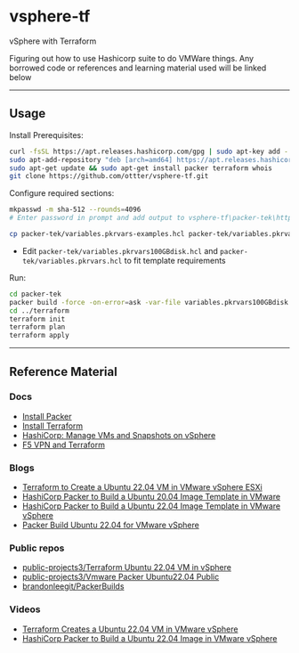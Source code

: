 # vsphere-tf

vSphere with Terraform

Figuring out how to use Hashicorp suite to do VMWare things. Any borrowed code or references and learning material used will be linked below

---

## Usage

Install Prerequisites:

```sh
curl -fsSL https://apt.releases.hashicorp.com/gpg | sudo apt-key add -
sudo apt-add-repository "deb [arch=amd64] https://apt.releases.hashicorp.com $(lsb_release -cs) main"
sudo apt-get update && sudo apt-get install packer terraform whois
git clone https://github.com/ottter/vsphere-tf.git
```

Configure required sections:

```sh
mkpasswd -m sha-512 --rounds=4096
# Enter password in prompt and add output to vsphere-tf\packer-tek\http\user-data autoinstall => identity => password
```

```sh
cp packer-tek/variables.pkrvars-examples.hcl packer-tek/variables.pkrvars.hcl
```

- Edit `packer-tek/variables.pkrvars100GBdisk.hcl` and `packer-tek/variables.pkrvars.hcl` to fit template requirements

Run:

```sh
cd packer-tek
packer build -force -on-error=ask -var-file variables.pkrvars100GBdisk.hcl -var-file variables.pkrvars.hcl ubuntu-22.04.pkr.hcl
cd ../terraform
terraform init
terraform plan
terraform apply 
```

---

## Reference Material

### Docs

- [Install Packer](https://developer.hashicorp.com/packer/tutorials/docker-get-started/get-started-install-cli)
- [Install Terraform](https://developer.hashicorp.com/terraform/tutorials/aws-get-started/install-cli)
- [HashiCorp: Manage VMs and Snapshots on vSphere](https://developer.hashicorp.com/terraform/tutorials/virtual-machine/vsphere-provider)
- [F5 VPN and Terraform](https://clouddocs.f5.com/products/orchestration/terraform/latest/userguide/configuring.html)

### Blogs

- [Terraform to Create a Ubuntu 22.04 VM in VMware vSphere ESXi](https://tekanaid.com/posts/terraform-create-ubuntu22-04-vm-vmware-vsphere)
- [HashiCorp Packer to Build a Ubuntu 20.04 Image Template in VMware](https://tekanaid.com/posts/hashicorp-packer-build-ubuntu20-04-vmware)
- [HashiCorp Packer to Build a Ubuntu 22.04 Image Template in VMware vSphere](https://tekanaid.com/posts/hashicorp-packer-build-ubuntu22-04-vmware)
- [Packer Build Ubuntu 22.04 for VMware vSphere](https://www.virtualizationhowto.com/2022/04/packer-build-ubuntu-22-04-for-vmware-vsphere/)

### Public repos

- [public-projects3/Terraform Ubuntu 22.04 VM in vSphere](https://gitlab.com/public-projects3/infrastructure-vmware-public/terraform-ubuntu-22.04-vm-in-vsphere/-/tree/main)
- [public-projects3/Vmware Packer Ubuntu22.04 Public](https://gitlab.com/public-projects3/infrastructure-vmware-public/vmware-packer-ubuntu22.04-public)
- [brandonleegit/PackerBuilds](https://github.com/brandonleegit/PackerBuilds)

### Videos

- [Terraform Creates a Ubuntu 22.04 VM in VMware vSphere](https://www.youtube.com/watch?v=hp8XcRNnBnU)
- [HashiCorp Packer to Build a Ubuntu 22.04 Image in VMware vSphere](https://www.youtube.com/watch?v=FvQuVWk2f6s)
